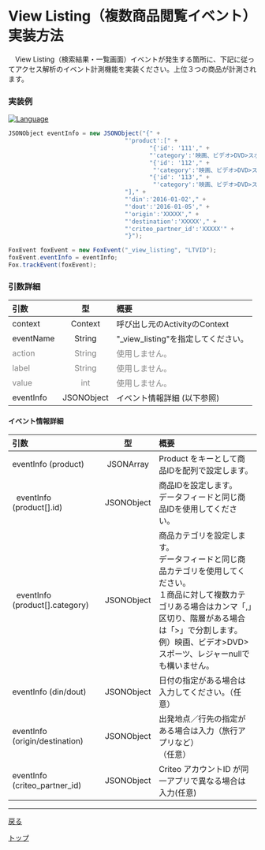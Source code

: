 #	View Listing（複数商品閲覧イベント）実装方法

　View Listing（検索結果・一覧画面）イベントが発生する箇所に、下記に従ってアクセス解析のイベント計測機能を実装ください。上位３つの商品が計測されます。

### 実装例

[![Language](https://img.shields.io/badge/language-Java-red.svg)]()
```java
JSONObject eventInfo = new JSONObject("{" +
                                 "'product':[" +
                                        "{'id': '111'," +
                                        "'category':'映画、ビデオ>DVD>スポーツ、レジャー'}," +
                                        "{'id': '112'," +
                                         "'category':'映画、ビデオ>DVD>スポーツ、レジャー'}," +
                                        "{'id': '113'," +
                                         "'category':'映画、ビデオ>DVD>スポーツ、レジャー'}" +
                                 "]," +
                                 "'din':'2016-01-02'," +
                                 "'dout':'2016-01-05'," +
                                 "'origin':'XXXXX'," +
                                 "'destination':'XXXXX'," +
                                 "'criteo_partner_id':'XXXXX'" +
                                 "}");

FoxEvent foxEvent = new FoxEvent("_view_listing", "LTVID");
foxEvent.eventInfo = eventInfo;
Fox.trackEvent(foxEvent);
```

### 引数詳細

| 引数 | 型 | 概要 |
|:----------|:-----------:|:------------|
|context|Context|呼び出し元のActivityのContext|
|eventName|String|"\_view\_listing"を指定してください。|
|<span style="color:grey">action|<span style="color:grey">String|<span style="color:grey">使用しません。|
|<span style="color:grey">label|<span style="color:grey">String|<span style="color:grey">使用しません。|
|<span style="color:grey">value|<span style="color:grey">int|<span style="color:grey">使用しません。|
|eventInfo|JSONObject|イベント情報詳細 (以下参照)|

#### イベント情報詳細

| 引数 | 型 | 概要 |
|:----------|:-----------:|:------------|
|eventInfo (product)|JSONArray|Product をキーとして商品IDを配列で設定します。
|&nbsp;&nbsp;eventInfo (product[].id)|JSONObject|商品IDを設定します。<br>データフィードと同じ商品IDを使⽤してください。|
|&nbsp;&nbsp;eventInfo (product[].category)|JSONObject|商品カテゴリを設定します。<br>データフィードと同じ商品カテゴリを使用してください。<br>１商品に対して複数カテゴリある場合はカンマ「,」区切り、階層がある場合は「>」で分割します。<br>例）映画、ビデオ>DVD>スポーツ、レジャーnullでも構いません。|
|eventInfo (din/dout)|JSONObject|⽇付の指定がある場合は⼊⼒してください。（任意）|
|eventInfo (origin/destination)|JSONObject|出発地点／行先の指定がある場合は入力（旅行アプリなど）</br>（任意）|
|eventInfo (criteo_partner_id)|JSONObject|Criteo アカウントID が同⼀アプリで異なる場合は⼊⼒(任意)|


---
[戻る](/lang/ja//doc/fox_engagement/README.md)

[トップ](/lang/ja/README.md)
